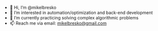- 👋 Hi, I’m @mikelbresko
- 👀 I’m interested in automation/optimization and back-end development
- 🌱 I’m currently practicing solving complex algorithmic problems
- 📫 Reach me via email: mikelbresko@gmail.com

<!---
mikelbresko/mikelbresko is a ✨ special ✨ repository because its `README.md` (this file) appears on your GitHub profile.
You can click the Preview link to take a look at your changes.
--->

